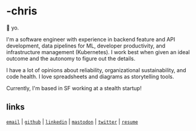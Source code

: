 # -chris

👋 yo.

I'm a software engineer with experience in backend feature and API development, data pipelines for ML, developer productivity, and infrastructure management (Kubernetes). I work best when given an ideal outcome and the autonomy to figure out the details.

I have a lot of opinions about reliability, organizational sustainability, and code health. I love spreadsheets and diagrams as storytelling tools.

Currently, I'm based in SF working at a stealth startup!

## links

[`email`](mailto:chris.yx.lee@gmail.com) | [`github`](https://www.github.com/chrisyxlee) | [`linkedin`](https://www.linkedin.com/in/chrisyxlee) | [`mastodon`](https://hachyderm.io/@chrisyxlee) | [`twitter`](https://www.twitter.com/chrisyxlee) | [`resume`](/chrisyxlee_resume.pdf)
